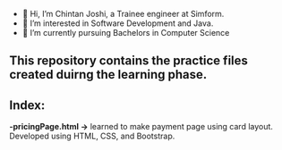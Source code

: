 - 👋 Hi, I’m Chintan Joshi, a Trainee engineer at Simform.
- 👀 I’m interested in Software Development and Java.
- 🌱 I’m currently pursuing Bachelors in Computer Science

## This repository contains the practice files created duirng the learning phase.
## Index:
  **-pricingPage.html ->** learned to make payment page using card layout. Developed using HTML, CSS, and Bootstrap.

<!---
ChintanJoshi14/ChintanJoshi14 is a ✨ special ✨ repository because its `README.md` (this file) appears on your GitHub profile.
You can click the Preview link to take a look at your changes.
--->
